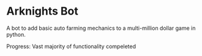 # Arknights Bot
A bot to add basic auto farming mechanics to a multi-million dollar game in python. 

Progress: Vast majority of functionality compeleted 
